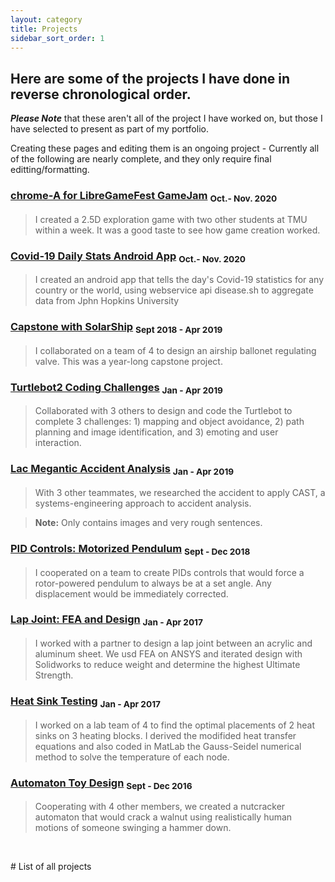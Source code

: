 ```yaml
---
layout: category
title: Projects
sidebar_sort_order: 1
---
```


## Here are some of the projects I have done in reverse chronological order.

***Please Note*** that these aren't all of the project I have worked on, but those I have selected to present as part of my portfolio.

Creating these pages and editing them is an ongoing project - Currently all of the following are nearly complete, and they only require final editting/formatting.

[comment]: # (Posts will get auto linked w/ a date I can make. However, I cannot make a blurb under each link.)

[comment]: # (I might convert to ```layout:page``` in order to do that and just link it manually.) 

### [chrome-A for LibreGameFest GameJam](https://lyulim.github.io/projects/2023/09/29/chrome-a.html) <sub> Oct.- Nov. 2020 </sub>
> I created a 2.5D exploration game with two other students at TMU within a week. It was a good taste to see how game creation worked.

### [Covid-19 Daily Stats Android App](https://lyulim.github.io/projects/2020/11/10/CovidApp.html) <sub> Oct.- Nov. 2020 </sub>
> I created an android app that tells the day's Covid-19 statistics for any country or the world, using webservice api disease.sh to aggregate data from Jphn Hopkins University

### [Capstone with SolarShip](https://lyulim.github.io/projects/2019/04/30/Capstone.html) <sub> Sept 2018 - Apr 2019 </sub>
> I collaborated on a team of 4 to design an airship ballonet regulating valve. This was a year-long capstone project.

### [Turtlebot2 Coding Challenges](https://lyulim.github.io/projects/2019/04/09/turtlebot2.html) <sub> Jan - Apr 2019 </sub>
> Collaborated with 3 others to design and code the Turtlebot to complete 3 challenges: 1) mapping and object avoidance, 2) path planning and image identification, and 3) emoting and user interaction.

### [Lac Megantic Accident Analysis](https://lyulim.github.io/projects/2019/04/11/AccidentAnalysis.html) <sub> Jan - Apr 2019 </sub>
> With 3 other teammates, we researched the accident to apply CAST, a systems-engineering approach to accident analysis.

> **Note:** Only contains images and very rough sentences.

### [PID Controls: Motorized Pendulum](https://lyulim.github.io/projects/2018/12/05/PIDpendulum.html) <sub> Sept - Dec 2018 </sub>
> I cooperated on a team to create PIDs controls that would force a rotor-powered pendulum to always be at a set angle. Any displacement would be immediately corrected.

### [Lap Joint: FEA and Design](https://lyulim.github.io/projects/2017/04/07/LapJoint.html) <sub> Jan - Apr 2017 </sub>
> I worked with a partner to design a lap joint between an acrylic and aluminum sheet. We usd FEA on ANSYS and iterated design with Solidworks to reduce weight and determine the highest Ultimate Strength.

### [Heat Sink Testing](https://lyulim.github.io/projects/2017/04/07/HeatSinks.html) <sub> Jan - Apr 2017 </sub>
> I worked on a lab team of 4 to find the optimal placements of 2 heat sinks on 3 heating blocks.  I derived the modifided heat transfer equations and also coded in MatLab the Gauss-Seidel numerical method to solve the temperature of each node.

### [Automaton Toy Design](https://lyulim.github.io/projects/2016/12/02/NutcrackerToy.html) <sub> Sept - Dec 2016 </sub>
> Cooperating with 4 other members, we created a nutcracker automaton that would crack a walnut using realistically human motions of someone swinging a hammer down.


<p>&nbsp;</p>
# List of all projects

[comment]: # (eventually, I might get so many that I'll only have blurbs for a few and just list the rest.) 

[comment]: # (although, in that case i might just use collapsibles instead. Keep good ones on top, hide the rest. MAybe by year) 
